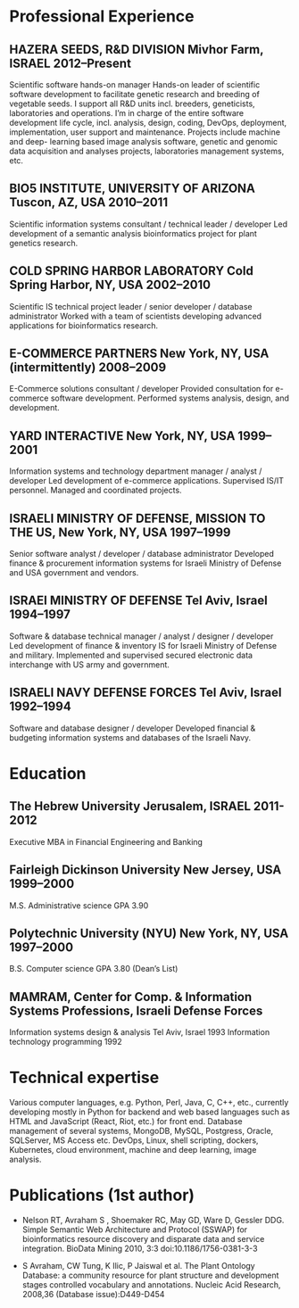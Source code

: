 # Professional Experience

## HAZERA SEEDS, R&D DIVISION 	Mivhor Farm, ISRAEL 	2012–Present
Scientific software hands-on manager
Hands-on leader of scientific software development to facilitate genetic research and breeding of vegetable seeds. I support all R&D units incl. breeders, geneticists, laboratories and operations. I’m in charge of the entire software development life cycle, incl. analysis, design, coding, DevOps, deployment, implementation, user support and maintenance. Projects include machine and deep- learning based image analysis software, genetic and genomic data acquisition and analyses projects, laboratories management systems, etc.

## BIO5 INSTITUTE, UNIVERSITY OF ARIZONA 	Tuscon, AZ, USA 	2010–2011
Scientific information systems consultant / technical leader / developer
Led development of a semantic analysis bioinformatics project for plant genetics research.

## COLD SPRING HARBOR LABORATORY	Cold Spring Harbor, NY, USA 	2002–2010
Scientific IS technical project leader / senior developer / database administrator
Worked with a team of scientists developing advanced applications for bioinformatics research. 

## E-COMMERCE PARTNERS                         New York, NY, USA 	(intermittently) 2008–2009 
E-Commerce solutions consultant / developer
Provided consultation for e-commerce software development. Performed systems analysis, design, and development.

## YARD INTERACTIVE 	New York, NY, USA 	1999–2001
Information systems and technology department manager / analyst / developer
Led development of e-commerce applications. Supervised IS/IT personnel. Managed and coordinated projects. 

## ISRAELI MINISTRY OF DEFENSE, MISSION TO THE US, New York, NY, USA	1997–1999
Senior software analyst / developer / database administrator 
Developed finance & procurement information systems for Israeli Ministry of Defense and USA government and vendors. 

## ISRAEI MINISTRY OF DEFENSE	 Tel Aviv, Israel	1994–1997
Software & database technical manager / analyst / designer / developer	
Led development of finance & inventory IS for Israeli Ministry of Defense and military. Implemented and supervised secured electronic data interchange with US army and government.

## ISRAELI NAVY DEFENSE FORCES 	Tel Aviv, Israel	1992–1994
Software and database designer / developer
Developed financial & budgeting information systems and databases of the Israeli Navy.

# Education

## The Hebrew University 	Jerusalem, ISRAEL    2011-2012
Executive MBA in Financial Engineering and Banking	

## Fairleigh Dickinson University 	New Jersey, USA 	1999–2000
M.S. Administrative science GPA 3.90

## Polytechnic University (NYU)	New York, NY, USA 	1997–2000
B.S. Computer science GPA 3.80 (Dean’s List)

## MAMRAM, Center for Comp. & Information Systems Professions, Israeli Defense Forces
Information systems design & analysis	Tel Aviv, Israel	1993
Information technology programming		1992


# Technical expertise

Various computer languages, e.g. Python, Perl, Java, C, C++, etc., currently developing mostly in Python for backend and web based languages such as HTML and JavaScript (React, Riot, etc.) for front end. 
Database management of several systems, MongoDB, MySQL, Postgress, Oracle, SQLServer, MS Access etc. 
DevOps, Linux, shell scripting, dockers, Kubernetes, cloud environment, machine and deep learning, image analysis.

# Publications (1st author)

* Nelson RT, Avraham S , Shoemaker RC, May GD, Ware D, Gessler DDG. Simple Semantic Web Architecture and Protocol (SSWAP) for bioinformatics resource discovery and disparate data and service integration. BioData Mining 2010, 3:3 doi:10.1186/1756-0381-3-3

* S Avraham, CW Tung, K Ilic, P Jaiswal et al. The Plant Ontology Database: a community resource for plant structure and development stages controlled vocabulary and annotations. Nucleic Acid Research, 2008,36 (Database issue):D449-D454
